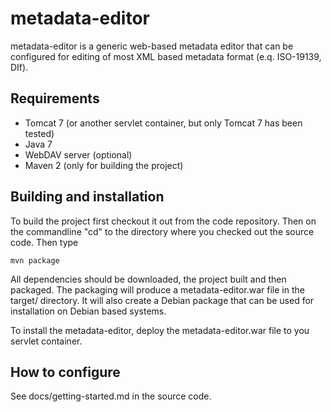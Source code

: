 # metadata-editor

metadata-editor is a generic web-based metadata editor that can be configured
for editing of most XML based metadata format (e.q. ISO-19139, DIf).

## Requirements

  * Tomcat 7 (or another servlet container, but only Tomcat 7 has been tested)
  * Java 7
  * WebDAV server (optional)
  * Maven 2 (only for building the project)

## Building and installation

To build the project first checkout it out from the code repository. Then on the
commandline "cd" to the directory where you checked out the source code. Then type

    mvn package

All dependencies should be downloaded, the project built and then packaged. The packaging 
will produce a metadata-editor.war file in the target/ directory. It will also create a 
Debian package that can be used for installation on Debian based systems.

To install the metadata-editor, deploy the metadata-editor.war file to you servlet
container.

## How to configure

See docs/getting-started.md in the source code.
